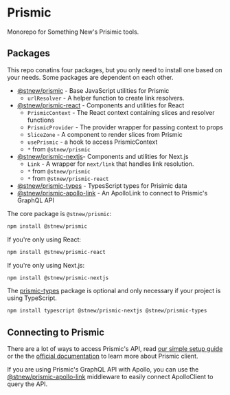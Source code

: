# Prismic

Monorepo for Something New's Prisimic tools.

## Packages

This repo conatins four packages, but you only need to install one based on your needs. Some packages are dependent on each other.

- [@stnew/prismic] - Base JavaScript utilities for Prismic
  - `urlResolver` - A helper function to create link resolvers.
- [@stnew/prismic-react] - Components and utilities for React
  - `PrismicContext` - The React context containing slices and resolver functions
  - `PrismicProvider` - The provider wrapper for passing context to props
  - `SliceZone` - A component to render slices from Prismic
  - `usePrismic` - a hook to access PrismicContext
  - `*` from `@stnew/prismic`
- [@stnew/prismic-nextjs]- Components and utilities for Next.js
  - `Link` - A wrapper for `next/link` that handles link resolution.
  - `*` from `@stnew/prismic`
  - `*` from `@stnew/prismic-react`
- [@stnew/prismic-types] - TypesScript types for Prisimic data
- [@stnew/prismic-apollo-link] - An ApolloLink to connect to Prismic's GraphQL API

The core package is `@stnew/prismic`:

```sh
npm install @stnew/prismic
```

If you're only using React:

```sh
npm install @stnew/prismic-react
```

If you're only using Next.js:

```sh
npm install @stnew/prismic-nextjs
```

The [prismic-types](/packages/prismic-types) package is optional and only
necessary if your project is using TypeScript.

```sh
npm install typescript @stnew/prismic-nextjs @stnew/prismic-types
```

## Connecting to Prismic

There are a lot of ways to access Prismic's API, read [our simple setup guide](docs/connect-to-prismic.md) or the the [official documentation](https://prismic.io/docs) to learn more about Prismic client.

If you are using Prismic's GraphQL API with Apollo, you can use the
[@stnew/prismic-apollo-link] middleware to easily connect ApolloClient to query
the API.

[@stnew/prismic]: /packages/prismic
[@stnew/prismic-react]: /packages/prismic-react
[@stnew/prismic-nextjs]: /packages/prismic-nextjs
[@stnew/prismic-types]: /packages/prismic-types
[@stnew/prismic-apollo-link]: /packages/prismic-apollo-link
